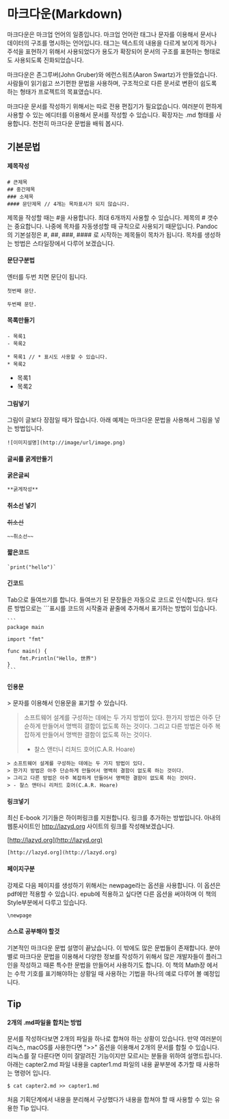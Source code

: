 # 마크다운(Markdown)
마크다운은 마크업 언어의 일종입니다.
마크업 언어란 태그나 문자를 이용해서 문서나 데이터의 구조를 명시하는 언어입니다.
태그는 텍스트의 내용을 다르게 보이게 하거나 주석을 표현하기 위해서 사용되었다가 용도가 확장되어 문서의 구조를 표현하는 형태로도 사용되도록 진화되었습니다.

마크다운은 존그루버(John Gruber)와 에런스워츠(Aaron Swartz)가 만들었습니다.
사람들이 읽기쉽고 쓰기편한 문법을 사용하며,
구조적으로 다른 문서로 변환이 쉽도록 하는 형태가 프로젝트의 목표였습니다.

마크다운 문서를 작성하기 위해서는 따로 전용 편집기가 필요없습니다. 여러분이 편하게 사용할 수 있는 에디터를 이용해서 문서를 작성할 수 있습니다. 확장자는 .md 형태를 사용합니다.
천천히 마크다운 문법을 배워 봅시다.

## 기본문법
#### 제목작성

	# 큰제목
	## 중간제목
	### 소제목
	#### 문단제목 // 4개는 목차표시가 되지 않습니다.

제목을 작성할 때는 #을 사용합니다. 최대 6개까지 사용할 수 있습니다. 제목의 # 갯수는 중요합니다.
나중에 목차를 자동생성할 때 규칙으로 사용되기 때문입니다.
Pandoc의 기본설정은 #, ##, ###, #### 로 시작하는 제목들이 목차가 됩니다.
목차를 생성하는 방법은 스타일장에서 다루어 보겠습니다.

#### 문단구분법
엔터를 두번 치면 문단이 됩니다.

	첫번째 문단.

	두번째 문단.

#### 목록만들기

	- 목록1
	- 목록2

	* 목록1 // * 표시도 사용할 수 있습니다.
	* 목록2

- 목록1
- 목록2

#### 그림넣기
그림이 글보다 장점일 때가 많습니다.
아래 예제는 마크다운 문법을 사용해서 그림을 넣는 방법입니다.

	![이미지설명](http://image/url/image.png)


#### 글씨를 굵게만들기
**굵은글씨**

	**굵게작성**

#### 취소선 넣기
~~취소선~~

	~~취소선~~

#### 짧은코드
	
	`print("hello")`

#### 긴코드
Tab으로 들여쓰기를 합니다. 들여쓰기 된 문장들은 자동으로 코드로 인식합니다.
또다른 방법으로는 \`\`\`표시를 코드의 시작줄과 끝줄에 추가해서 표기하는 방법이 있습니다.

	```
	package main

	import "fmt"

	func main() {
		fmt.Println("Hello, 世界")
	}
	```

#### 인용문
\> 문자를 이용해서 인용문을 표기할 수 있습니다.

> 소프트웨어 설계를 구성하는 데에는 두 가지 방법이 있다.
> 한가지 방법은 아주 단순하게 만들어서 명백히 결함이 없도록 하는 것이다.
> 그리고 다른 방법은 아주 복잡하게 만들어서 명백한 결함이 없도록 하는 것이다.
> - 찰스 앤터니 리처드 호어(C.A.R. Hoare)

	> 소프트웨어 설계를 구성하는 데에는 두 가지 방법이 있다.
	> 한가지 방법은 아주 단순하게 만들어서 명백히 결함이 없도록 하는 것이다.
	> 그리고 다른 방법은 아주 복잡하게 만들어서 명백한 결함이 없도록 하는 것이다.
	> - 찰스 앤터니 리처드 호어(C.A.R. Hoare)

#### 링크넣기
최신 E-book 기기들은 하이퍼링크를 지원합니다.
링크를 추가하는 방법입니다. 아내의 웹툰사이트인 http://lazyd.org 사이트의 링크를 작성해보겠습니다.

[http://lazyd.org](http://lazyd.org)

	[http://lazyd.org](http://lazyd.org)


#### 페이지구분
강제로 다음 페이지를 생성하기 위해서는 newpage라는 옵션을 사용합니다. 이 옵션은 pdf에만 적용할 수 있습니다. epub에 적용하고 싶다면 다른 옵션을 써야하며 이 책의 Style부분에서 다루고 있습니다.

	\newpage

#### 스스로 공부해야 할것
기본적인 마크다운 문법 설명이 끝났습니다.
이 밖에도 많은 문법들이 존재합니다.
분야별로 마크다운 문법을 이용해서 다양한 정보를 작성하기 위해서 많은 개발자들이 플러그인을 작성하고 때론 특수한 문법을 만들어서 사용하기도 합니다.
이 책의 Math장 에서는 수학 기호를 표기해야하는 상황일 때 사용하는 기법을 하나의 예로 다루어 볼 예정입니다.

## Tip

#### 2개의 .md파일을 합치는 방법
문서를 작성하다보면 2개의 파일을 하나로 합쳐야 하는 상황이 있습니다.
만약 여러분이 리눅스, macOS를 사용한다면 ">>" 옵션을 이용해서 2개의 문서를 합칠 수 있습니다.
리눅스를 잘 다룬다면 이미 잘알려진 기능이지만 모르시는 분들을 위하여 설명드립니다.
아래는 capter2.md 파일 내용을 capter1.md 파일의 내용 끝부분에 추가할 때 사용하는 명령어 입니다.

	$ cat capter2.md >> capter1.md

처음 기획단계에서 내용을 분리해서 구상했다가 내용을 합쳐야 할 때 사용할 수 있는 유용한 Tip 입니다.
